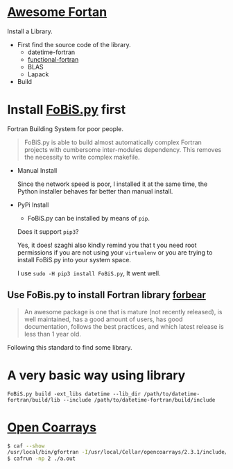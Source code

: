 # [Awesome Fortan](https://github.com/rabbiabram/awesome-fortran)

Install a Library.
* First find the source code of the library.
  * datetime-fortran
  * [functional-fortran](https://wavebitscientific.github.io/functional-fortran/)
  * BLAS
  * Lapack
* Build

# Install [FoBiS.py](https://github.com/szaghi/FoBiS.git) first
Fortran Building System for poor people.

>  FoBiS.py is able to build almost automatically complex Fortran projects with cumbersome inter-modules dependency. This removes the necessity to write complex makefile.

* Manual Install

  Since the network speed is poor, I installed it at the same time, the Python installer behaves far better than manual install.
* PyPi Install
  * FoBiS.py can be installed by means of `pip`.

   Does it support `pip3`?

   Yes, it does!
   szaghi also kindly remind you that t you need root permissions if you are not using your `virtualenv` or you are trying to install FoBiS.py into your system space.

   I use `sudo -H pip3 install FoBiS.py`, It went well.  

## Use FoBis.py to install Fortran library [forbear](https://github.com/szaghi/forbear.git)

> An awesome package is one that is mature (not recently released), is well
maintained, has a good amount of users, has good documentation, follows the best
practices, and which latest release is less than 1 year old.

Following this standard to find some library.

# A very basic way using library
`FoBiS.py build -ext_libs datetime --lib_dir /path/to/datetime-fortran/build/lib --include /path/to/datetime-fortran/build/include`

# [Open Coarrays](https://github.com/sourceryinstitute/OpenCoarrays)
```sh
$ caf --show
/usr/local/bin/gfortran -I/usr/local/Cellar/opencoarrays/2.3.1/include/OpenCoarrays-2.3.1_GNU-8.2.0 -fcoarray=lib -Wl,-flat_namespace -Wl,-commons,use_dylibs -L/usr/local/Cellar/libevent/2.1.8/lib -L/usr/local/Cellar/open-mpi/3.1.2/lib ${@} /usr/local/Cellar/opencoarrays/2.3.1/lib/libcaf_mpi.a /usr/local/lib/libmpi_usempif08.dylib /usr/local/lib/libmpi_usempi_ignore_tkr.dylib /usr/local/lib/libmpi_mpifh.dylib /usr/local/lib/libmpi.dylib
$ cafrun -np 2 ./a.out
```
